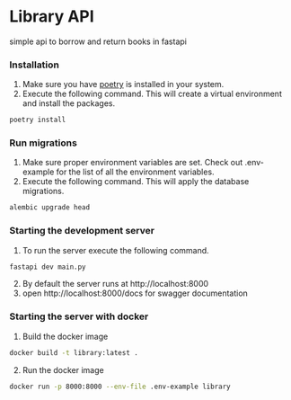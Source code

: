 # Library API

simple api to borrow and return books in fastapi

### Installation
1. Make sure you have [poetry](https://python-poetry.org/) is installed in your system.
2. Execute the following command. This will create a virtual environment and install the packages.
```bash
poetry install
```

### Run migrations
1. Make sure proper environment variables are set. Check out .env-example for the list of all the environment variables.
2. Execute the following command. This will apply the database migrations.
```bash
alembic upgrade head
```

### Starting the development server
1. To run the server execute the following command.
```bash
fastapi dev main.py
```
2. By default the server runs at http://localhost:8000
3. open http://localhost:8000/docs for swagger documentation

### Starting the server with docker
1. Build the docker image
```bash
docker build -t library:latest .
```
2. Run the docker image
```bash
docker run -p 8000:8000 --env-file .env-example library
```
